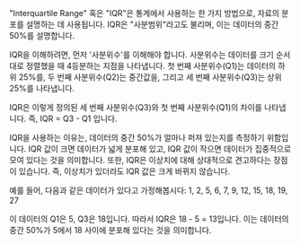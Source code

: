 "Interquartile Range" 혹은 "IQR"은 통계에서 사용하는 한 가지 방법으로, 자료의 분포를 설명하는 데 사용됩니다. IQR은 "사분범위"라고도 불리며, 이는 데이터의 중간 50%를 설명합니다.

IQR을 이해하려면, 먼저 '사분위수'를 이해해야 합니다. 사분위수는 데이터를 크기 순서대로 정렬했을 때 4등분하는 지점을 나타냅니다. 첫 번째 사분위수(Q1)는 데이터의 하위 25%를, 두 번째 사분위수(Q2)는 중간값을, 그리고 세 번째 사분위수(Q3)는 상위 25%를 나타냅니다.

IQR은 이렇게 정의된 세 번째 사분위수(Q3)와 첫 번째 사분위수(Q1)의 차이를 나타냅니다. 즉, IQR = Q3 - Q1 입니다.

IQR을 사용하는 이유는, 데이터의 중간 50%가 얼마나 퍼져 있는지를 측정하기 위함입니다. IQR 값이 크면 데이터가 넓게 분포해 있고, IQR 값이 작으면 데이터가 집중적으로 모여 있다는 것을 의미합니다. 또한, IQR은 이상치에 대해 상대적으로 견고하다는 장점이 있습니다. 즉, 이상치가 있더라도 IQR 값은 크게 바뀌지 않습니다.

예를 들어, 다음과 같은 데이터가 있다고 가정해봅시다: 1, 2, 5, 6, 7, 9, 12, 15, 18, 19, 27

이 데이터의 Q1은 5, Q3은 18입니다. 따라서 IQR은 18 - 5 = 13입니다. 이는 데이터의 중간 50%가 5에서 18 사이에 분포해 있다는 것을 의미합니다.